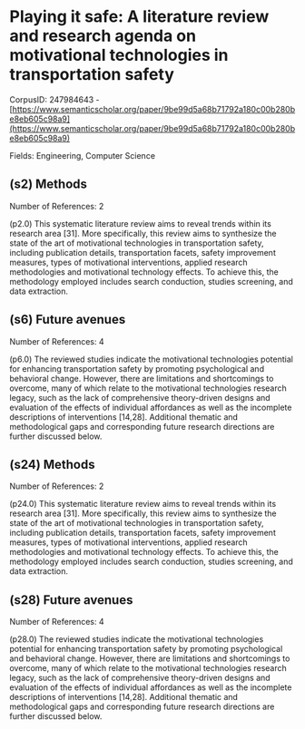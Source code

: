 # Playing it safe: A literature review and research agenda on motivational technologies in transportation safety

CorpusID: 247984643 - [https://www.semanticscholar.org/paper/9be99d5a68b71792a180c00b280be8eb605c98a9](https://www.semanticscholar.org/paper/9be99d5a68b71792a180c00b280be8eb605c98a9)

Fields: Engineering, Computer Science

## (s2) Methods
Number of References: 2

(p2.0) This systematic literature review aims to reveal trends within its research area [31]. More specifically, this review aims to synthesize the state of the art of motivational technologies in transportation safety, including publication details, transportation facets, safety improvement measures, types of motivational interventions, applied research methodologies and motivational technology effects. To achieve this, the methodology employed includes search conduction, studies screening, and data extraction.
## (s6) Future avenues
Number of References: 4

(p6.0) The reviewed studies indicate the motivational technologies potential for enhancing transportation safety by promoting psychological and behavioral change. However, there are limitations and shortcomings to overcome, many of which relate to the motivational technologies research legacy, such as the lack of comprehensive theory-driven designs and evaluation of the effects of individual affordances as well as the incomplete descriptions of interventions [14,28]. Additional thematic and methodological gaps and corresponding future research directions are further discussed below.
## (s24) Methods
Number of References: 2

(p24.0) This systematic literature review aims to reveal trends within its research area [31]. More specifically, this review aims to synthesize the state of the art of motivational technologies in transportation safety, including publication details, transportation facets, safety improvement measures, types of motivational interventions, applied research methodologies and motivational technology effects. To achieve this, the methodology employed includes search conduction, studies screening, and data extraction.
## (s28) Future avenues
Number of References: 4

(p28.0) The reviewed studies indicate the motivational technologies potential for enhancing transportation safety by promoting psychological and behavioral change. However, there are limitations and shortcomings to overcome, many of which relate to the motivational technologies research legacy, such as the lack of comprehensive theory-driven designs and evaluation of the effects of individual affordances as well as the incomplete descriptions of interventions [14,28]. Additional thematic and methodological gaps and corresponding future research directions are further discussed below.
